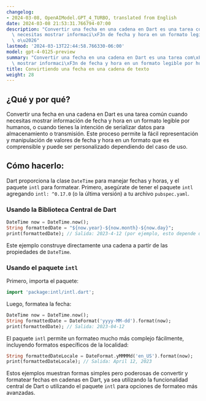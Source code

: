 ```yaml
---
changelog:
- 2024-03-08, OpenAIModel.GPT_4_TURBO, translated from English
date: 2024-03-08 21:53:31.766794-07:00
description: "Convertir una fecha en una cadena en Dart es una tarea com\xFAn cuando\
  \ necesitas mostrar informaci\xF3n de fecha y hora en un formato legible por humanos,\
  \ o\u2026"
lastmod: '2024-03-13T22:44:58.766330-06:00'
model: gpt-4-0125-preview
summary: "Convertir una fecha en una cadena en Dart es una tarea com\xFAn cuando necesitas\
  \ mostrar informaci\xF3n de fecha y hora en un formato legible por humanos, o\u2026"
title: Convirtiendo una fecha en una cadena de texto
weight: 28
---
```


## ¿Qué y por qué?

Convertir una fecha en una cadena en Dart es una tarea común cuando necesitas mostrar información de fecha y hora en un formato legible por humanos, o cuando tienes la intención de serializar datos para almacenamiento o transmisión. Este proceso permite la fácil representación y manipulación de valores de fecha y hora en un formato que es comprensible y puede ser personalizado dependiendo del caso de uso.

## Cómo hacerlo:

Dart proporciona la clase `DateTime` para manejar fechas y horas, y el paquete `intl` para formatear. Primero, asegúrate de tener el paquete `intl` agregando `intl: ^0.17.0` (o la última versión) a tu archivo `pubspec.yaml`.

### Usando la Biblioteca Central de Dart

```dart
DateTime now = DateTime.now();
String formattedDate = "${now.year}-${now.month}-${now.day}";
print(formattedDate); // Salida: 2023-4-12 (por ejemplo, esto depende de la fecha actual)
```

Este ejemplo construye directamente una cadena a partir de las propiedades de `DateTime`.

### Usando el paquete `intl`

Primero, importa el paquete:

```dart
import 'package:intl/intl.dart';
```

Luego, formatea la fecha:

```dart
DateTime now = DateTime.now();
String formattedDate = DateFormat('yyyy-MM-dd').format(now);
print(formattedDate); // Salida: 2023-04-12
```

El paquete `intl` permite un formateo mucho más complejo fácilmente, incluyendo formatos específicos de la localidad:

```dart
String formattedDateLocale = DateFormat.yMMMMd('en_US').format(now);
print(formattedDateLocale); // Salida: April 12, 2023
```

Estos ejemplos muestran formas simples pero poderosas de convertir y formatear fechas en cadenas en Dart, ya sea utilizando la funcionalidad central de Dart o utilizando el paquete `intl` para opciones de formateo más avanzadas.

